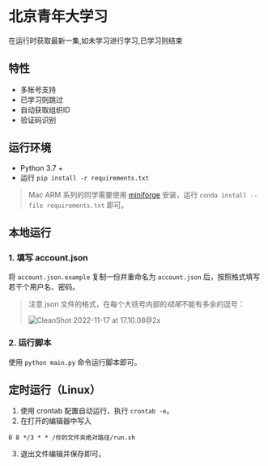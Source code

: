 # 北京青年大学习

在运行时获取最新一集,如未学习进行学习,已学习则结束

## 特性

- 多账号支持
- 已学习则跳过
- 自动获取组织ID
- 验证码识别

## 运行环境

- Python 3.7 +
- 运行 `pip install -r requirements.txt`

> Mac ARM 系列的同学需要使用 [miniforge](https://github.com/conda-forge/miniforge) 安装，运行 `conda install --file requirements.txt` 即可。

## 本地运行

### 1. 填写 account.json

将 `account.json.example` 复制一份并重命名为 `account.json` 后，按照格式填写若干个用户名、密码。

> 注意 json 文件的格式，在每个大括号内部的*结尾*不能有多余的逗号：
>
> ![CleanShot 2022-11-17 at 17.10.08@2x](https://tva1.sinaimg.cn/large/008vxvgGly1h888phmxd8j30ca05iwek.jpg)

### 2. 运行脚本

使用 `python main.py` 命令运行脚本即可。

## 定时运行（Linux）

1. 使用 crontab 配置自动运行，执行 `crontab -e`。
2. 在打开的编辑器中写入
  ```
  0 8 */3 * * /你的文件夹绝对路径/run.sh
  ```
3. 退出文件编辑并保存即可。